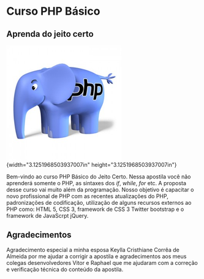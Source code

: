 Curso PHP Básico
================

Aprenda do jeito certo
----------------------

![](img/image1.jpg){width="3.1251968503937007in"
height="3.1251968503937007in"}

Bem-vindo ao curso PHP Básico do Jeito Certo. Nessa apostila você não
aprenderá somente o PHP, as sintaxes dos *if*, *while*, *for* etc. A
proposta desse curso vai muito além da programação. Nosso objetivo é
capacitar o novo profissional de PHP com as recentes atualizações do
PHP, padronizações de codificação, utilização de alguns recursos
externos ao PHP como: HTML 5, CSS 3, framework de CSS 3 Twitter
bootstrap e o framework de JavaScrpt jQuery.

Agradecimentos
--------------

Agradecimento especial a minha esposa Keylla Cristhiane Corrêa de
Almeida por me ajudar a corrigir a apostila e agradecimentos aos meus
colegas desenvolvedores Vitor e Raphael que me ajudaram com a correção e
verificação técnica do conteúdo da apostila.
